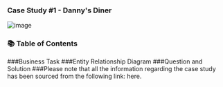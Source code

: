 
### Case Study #1 - Danny's Diner 

![image](https://github.com/muratukel/8WeekSQLChallange/assets/136103635/937b628f-8862-4121-8472-b936dd5a1ca3)

### 📚 Table of Contents

###Business Task
###Entity Relationship Diagram
###Question and Solution
###Please note that all the information regarding the case study has been sourced from the following link: here.
